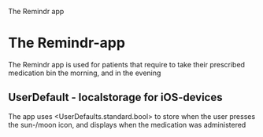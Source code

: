 The Remindr app

# The Remindr-app
The Remindr app is used for patients that require to take their prescribed medication bin the morning, and in the evening

## UserDefault - localstorage for iOS-devices
The app uses <UserDefaults.standard.bool> to store when the user presses the sun-/moon icon, and displays when the medication
was administered
